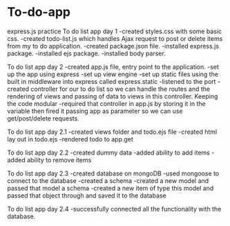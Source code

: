 # To-do-app
express.js practice
To do list app day 1
-created styles.css with some basic css.
-created todo-list.js which handles Ajax request to post or delete items from my to do application.
-created package.json file.
-installed express.js package.
-installed ejs package.
-installed body parser. 

To do list app day 2
-created app.js file, entry point to the application.
-set up the app using express
-set up view engine
-set up static files using the built in middleware into express called express.static
-listened to the port 
-created controller for our to do list so we can handle the routes and the rendering of views and passing of data to views in this controller. Keeping the code modular 
-required that controller in app.js by storing it in the variable then fired it passing app as parameter so we can use get/post/delete requests.

To do list app day 2.1
-created views folder and todo.ejs file
-created html lay out in todo.ejs
-rendered todo to app.get

To do list app day 2.2
-created dummy data 
-added ability to add items
-added ability to remove items

To do list app day 2.3
-created database on mongoDB
-used mongoose to connect to the database
-created a schema 
-created a new model and passed that model a schema
-created a new item of type this model and passed that object through and saved it to the database 

To do list app day 2.4
-successfully connected all the functionality with the database.
